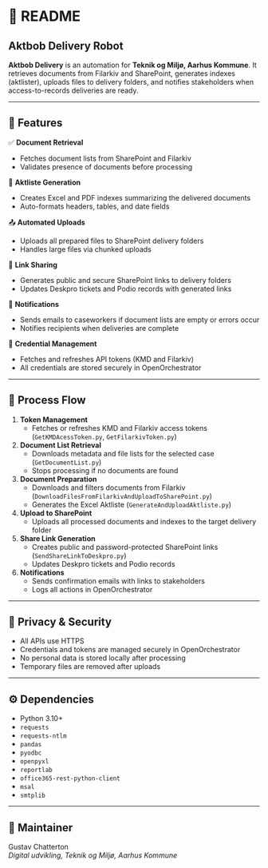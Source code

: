 
# 📄 README

## Aktbob Delivery Robot

**Aktbob Delivery** is an automation for **Teknik og Miljø, Aarhus Kommune**. It retrieves documents from Filarkiv and SharePoint, generates indexes (aktlister), uploads files to delivery folders, and notifies stakeholders when access-to-records deliveries are ready.

---

## 🚀 Features

✅ **Document Retrieval**
- Fetches document lists from SharePoint and Filarkiv
- Validates presence of documents before processing

📄 **Aktliste Generation**
- Creates Excel and PDF indexes summarizing the delivered documents
- Auto-formats headers, tables, and date fields

📤 **Automated Uploads**
- Uploads all prepared files to SharePoint delivery folders
- Handles large files via chunked uploads

🔗 **Link Sharing**
- Generates public and secure SharePoint links to delivery folders
- Updates Deskpro tickets and Podio records with generated links

📧 **Notifications**
- Sends emails to caseworkers if document lists are empty or errors occur
- Notifies recipients when deliveries are complete

🔐 **Credential Management**
- Fetches and refreshes API tokens (KMD and Filarkiv)
- All credentials are stored securely in OpenOrchestrator

---

## 🧭 Process Flow

1. **Token Management**
   - Fetches or refreshes KMD and Filarkiv access tokens (`GetKMDAcessToken.py`, `GetFilarkivToken.py`)
2. **Document List Retrieval**
   - Downloads metadata and file lists for the selected case (`GetDocumentList.py`)
   - Stops processing if no documents are found
3. **Document Preparation**
   - Downloads and filters documents from Filarkiv (`DownloadFilesFromFilarkivAndUploadToSharePoint.py`)
   - Generates the Excel Aktliste (`GenerateAndUploadAktliste.py`)
4. **Upload to SharePoint**
   - Uploads all processed documents and indexes to the target delivery folder
5. **Share Link Generation**
   - Creates public and password-protected SharePoint links (`SendShareLinkToDeskpro.py`)
   - Updates Deskpro tickets and Podio records
6. **Notifications**
   - Sends confirmation emails with links to stakeholders
   - Logs all actions in OpenOrchestrator

---

## 🔐 Privacy & Security

- All APIs use HTTPS
- Credentials and tokens are managed securely in OpenOrchestrator
- No personal data is stored locally after processing
- Temporary files are removed after uploads

---

## ⚙️ Dependencies

- Python 3.10+
- `requests`
- `requests-ntlm`
- `pandas`
- `pyodbc`
- `openpyxl`
- `reportlab`
- `office365-rest-python-client`
- `msal`
- `smtplib`

---

## 👷 Maintainer

Gustav Chatterton  
*Digital udvikling, Teknik og Miljø, Aarhus Kommune*
